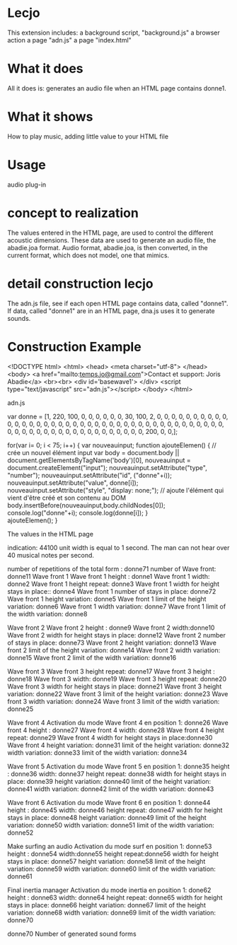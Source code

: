 # Lecjo
This extension includes:
a background script, "background.js" 
a browser action 
a page "adn.js" 
a page "index.html" 
# What it does
All it does is: generates an audio file when an HTML page contains donne1.
# What it shows
How to play music, adding little value to your HTML file
# Usage
 audio plug-in
# concept to realization
The values entered in the HTML page, are used to control the different acoustic dimensions. These data are used to generate an audio file, the abadie.joa format. Audio format, abadie.joa, is then converted, in the current format, which does not model, one that mimics.
# detail construction lecjo
The adn.js file, see if each open HTML page contains data, called "donne1". If data, called "donne1" are in an HTML page, dna.js uses it to generate sounds.
# Construction Example
&lt;!DOCTYPE html&gt;
&lt;html&gt;
&lt;head&gt;
&lt;meta charset="utf-8"&gt;
&lt;/head&gt;
&lt;body&gt;
&lt;a href="mailto:temps.jo@gmail.com"&gt;Contact et support: Joris Abadie&lt;/a&gt;
&lt;br&gt;&lt;br&gt;
&lt;div id='basewave1'&gt; &lt;/div&gt;
&lt;script type="text/javascript" src="adn.js"&gt;&lt;/script&gt;
&lt;/body&gt;
&lt;/html&gt;

adn.js

var donne = [1, 220, 100, 0, 0, 0, 0, 0, 0, 30,
100, 2, 0, 0, 0, 0, 0, 0, 0, 0,
0, 0, 0, 0, 0, 0, 0, 0, 0, 0,
0, 0, 0, 0, 0, 0, 0, 0, 0, 0,
0, 0, 0, 0, 0, 0, 0, 0, 0, 0,
0, 0, 0, 0, 0, 0, 0, 0, 0, 0,
0, 0, 0, 0, 0, 0, 0, 0, 0, 0,
0, 200, 0, 0,];


for(var i= 0; i < 75; i++)
{
var nouveauinput;
function ajouteElemen() {
// crée un nouvel élément input
var body   = document.body || document.getElementsByTagName('body')[0],
nouveauinput  =  document.createElement("input");
nouveauinput.setAttribute("type", "number");
nouveauinput.setAttribute("id", ("donne"+i));
nouveauinput.setAttribute("value", donne[i]);
nouveauinput.setAttribute("style", "display: none;");
// ajoute l'élément qui vient d'être créé et son contenu au DOM
body.insertBefore(nouveauinput,body.childNodes[0]);
console.log("donne"+i);
console.log(donne[i]);
}  
ajouteElemen();
}

The values in the HTML page

indication:
44100 unit width is equal to 1 second.
The man can not hear over 40 musical notes per second.

number of repetitions of the total form : donne71
number of Wave front: donne11
Wave front 1
Wave front 1 height : donne1
Wave front 1 width: donne2
Wave front 1 height repeat: donne3
Wave front 1 width for height stays in place:: donne4
Wave front 1 number of stays in place: donne72
Wave front 1 height variation: donne5
Wave front 1 limit of the height variation: donne6
Wave front 1 width variation: donne7
Wave front 1 limit of the width variation: donne8

Wave front 2
Wave front 2 height : donne9
Wave front 2 width:donne10
Wave front 2 width for height stays in place: donne12
Wave front 2 number of stays in place: donne73
Wave front 2 height variation: donne13
Wave front 2 limit of the height variation: donne14
Wave front 2 width variation: donne15
Wave front 2 limit of the width variation: donne16

Wave front 3
Wave front 3 height repeat: donne17
Wave front 3 height : donne18
Wave front 3 width: donne19
Wave front 3 height repeat: donne20
Wave front 3 width for height stays in place: donne21
Wave front 3 height variation: donne22
Wave front 3 limit of the height variation: donne23
Wave front 3 width variation: donne24
Wave front 3 limit of the width variation: donne25

Wave front 4
Activation du mode Wave front 4 en position 1: donne26
Wave front 4 height : donne27
Wave front 4 width: donne28
Wave front 4 height repeat: donne29
Wave front 4 width for height stays in place:donne30
Wave front 4 height variation: donne31
limit of the height variation: donne32
width variation: donne33
limit of the width variation: donne34

Wave front 5
Activation du mode Wave front 5 en position 1: donne35
height : donne36
width: donne37
height repeat: donne38
width for height stays in place: donne39
height variation: donne40
limit of the height variation: donne41
width variation: donne42
limit of the width variation: donne43

Wave front 6
Activation du mode Wave front 6 en position 1: donne44
height : donne45
width: donne46
height repeat: donne47
width for height stays in place: donne48
height variation: donne49
limit of the height variation: donne50
width variation: donne51
limit of the width variation: donne52

Make surfing an audio
Activation du mode surf en position 1: donne53
height : donne54
width:donne55
height repeat:donne56
width for height stays in place: donne57
height variation: donne58
limit of the height variation: donne59
width variation: donne60
limit of the width variation: donne61

Final inertia manager
Activation du mode inertia en position 1: done62
height : donne63
width: donne64
height repeat: donne65
width for height stays in place: donne66
height variation: donne67
limit of the height variation: donne68
width variation: donne69
limit of the width variation: donne70

donne70 Number of generated sound forms
